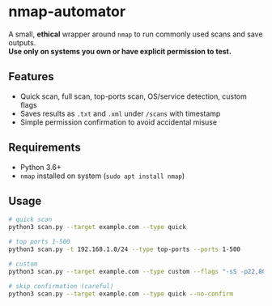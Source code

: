 # nmap-automator

A small, **ethical** wrapper around `nmap` to run commonly used scans and save outputs.  
**Use only on systems you own or have explicit permission to test.**

## Features
- Quick scan, full scan, top-ports scan, OS/service detection, custom flags
- Saves results as `.txt` and `.xml` under `/scans` with timestamp
- Simple permission confirmation to avoid accidental misuse

## Requirements
- Python 3.6+
- `nmap` installed on system (`sudo apt install nmap`)

## Usage
```bash
# quick scan
python3 scan.py --target example.com --type quick

# top ports 1-500
python3 scan.py -t 192.168.1.0/24 --type top-ports --ports 1-500

# custom
python3 scan.py --target example.com --type custom --flags "-sS -p22,80,443"

# skip confirmation (careful)
python3 scan.py --target example.com --type quick --no-confirm
